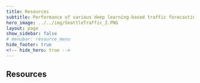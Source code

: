 ```yaml
---
title: Resources
subtitle: Performance of various deep learning-based traffic forecasting models
hero_image: ../../img/SeattleTraffic_2.PNG
layout: page
show_sidebar: false
# menubar: resource_menu
hide_footer: true
<!-- hide_hero: true -->
---
```


## Resources

